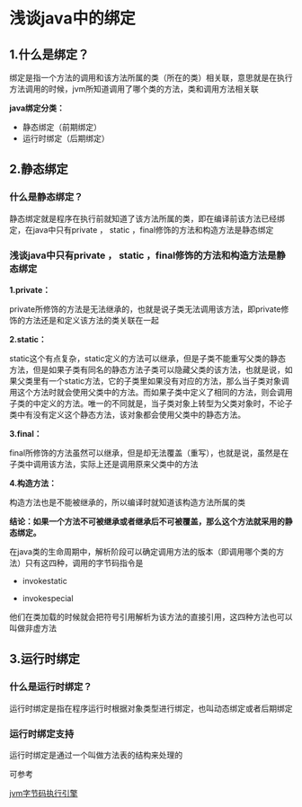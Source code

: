 # 浅谈java中的绑定

## 1.什么是绑定？
绑定是指一个方法的调用和该方法所属的类（所在的类）相关联，意思就是在执行方法调用的时候，jvm所知道调用了哪个类的方法，类和调用方法相关联

**java绑定分类：**

* 静态绑定（前期绑定）
* 运行时绑定（后期绑定）

## 2.静态绑定

### 什么是静态绑定？

静态绑定就是程序在执行前就知道了该方法所属的类，即在编译前该方法已经绑定，在java中只有private ， static ，final修饰的方法和构造方法是静态绑定

### 浅谈java中只有private ， static ，final修饰的方法和构造方法是静态绑定

**1.private：** 

private所修饰的方法是无法继承的，也就是说子类无法调用该方法，即private修饰的方法还是和定义该方法的类关联在一起

**2.static：**

static这个有点复杂，static定义的方法可以继承，但是子类不能重写父类的静态方法，但是如果子类有同名的静态方法子类可以隐藏父类的该方法，也就是说，如果父类里有一个static方法，它的子类里如果没有对应的方法，那么当子类对象调用这个方法时就会使用父类中的方法。而如果子类中定义了相同的方法，则会调用子类的中定义的方法。唯一的不同就是，当子类对象上转型为父类对象时，不论子类中有没有定义这个静态方法，该对象都会使用父类中的静态方法。

**3.final：**

final所修饰的方法虽然可以继承，但是却无法覆盖（重写），也就是说，虽然是在子类中调用该方法，实际上还是调用原来父类中的方法

**4.构造方法：**

构造方法也是不能被继承的，所以编译时就知道该构造方法所属的类


**结论：如果一个方法不可被继承或者继承后不可被覆盖，那么这个方法就采用的静态绑定。**

在java类的生命周期中，解析阶段可以确定调用方法的版本（即调用哪个类的方法）只有这四种，调用的字节码指令是
    
* invokestatic

* invokespecial  

他们在类加载的时候就会把符号引用解析为该方法的直接引用，这四种方法也可以叫做非虚方法

## 3.运行时绑定

### 什么是运行时绑定？
运行时绑定是指在程序运行时根据对象类型进行绑定，也叫动态绑定或者后期绑定


### 运行时绑定支持

运行时绑定是通过一个叫做方法表的结构来处理的

可参考

[jvm字节码执行引擎](https://blog.csdn.net/weixin_41922289/article/details/89623857)

